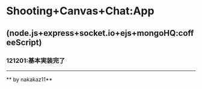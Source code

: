 # Shooting+Canvas+Chat:App
## (node.js+express+socket.io+ejs+mongoHQ:coffeeScript)
### 121201:基本実装完了
***
** by nakakaz11**